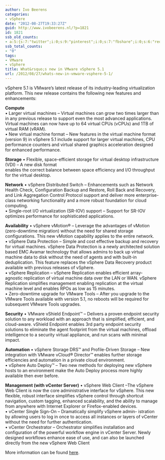 ```yaml
---
author: Ivo Beerens
categories:
- vSphere
date: "2012-08-27T19:33:27Z"
guid: http://www.ivobeerens.nl/?p=1821
id: 1821
ssb_old_counts:
- a:5:{s:7:"twitter";i:0;s:9:"pinterest";i:0;s:7:"fbshare";i:0;s:6:"reddit";i:0;s:6:"tumblr";i:0;}
ssb_total_counts:
- "0"
tags:
- VMware
- vSphere
title: What&rsquo;s new in VMware vSphere 5.1
url: /2012/08/27/whats-new-in-vmware-vsphere-5-1/
---
```


vSphere 5.1 is VMware’s latest release of its industry-leading virtualization platform. This new release contains the following new features and enhancements:

**Compute**    
• Larger virtual machines – Virtual machines can grow two times larger than in any previous release to support even the most advanced applications. Virtual machines can now have up to 64 virtual CPUs (vCPUs) and 1TB of virtual RAM (vRAM).   
• New virtual machine format – New features in the virtual machine format (version 9) in vSphere 5.1 include support for larger virtual machines, CPU performance counters and virtual shared graphics acceleration designed for enhanced performance.

**Storage** • Flexible, space-efficient storage for virtual desktop infrastructure (VDI) – A new disk format   
enables the correct balance between space efficiency and I/O throughput for the virtual desktop.

**Network** • vSphere Distributed Switch – Enhancements such as Network Health Check, Configuration Backup and Restore, Roll Back and Recovery, and Link Aggregation Control Protocol support and deliver more enterprise-class networking functionality and a more robust foundation for cloud computing.   
• Single-root I/O virtualization (SR-IOV) support – Support for SR-IOV optimizes performance for sophisticated applications.

**Availability** • vSphere vMotion® – Leverage the advantages of vMotion (zero-downtime migration) without the need for shared storage configurations. This new vMotion capability applies to the entire network.   
• vSphere Data Protection – Simple and cost effective backup and recovery for virtual machines. vSphere Data Protection is a newly architected solution based EMC Avamar technology that allows admins to back up virtual machine data to disk without the need of agents and with built-in deduplication. This feature replaces the vSphere Data Recovery product available with previous releases of vSphere.   
• vSphere Replication – vSphere Replication enables efficient array-agnostic replication of virtual machine data over the LAN or WAN. vSphere Replication simplifies management enabling replication at the virtual machine level and enables RPOs as low as 15 minutes.   
• Zero-downtime upgrade for VMware Tools – After you upgrade to the VMware Tools available with version 5.1, no reboots will be required for subsequent VMware Tools upgrades.

**Security** • VMware vShield Endpoint™ – Delivers a proven endpoint security solution to any workload with an approach that is simplified, efficient, and cloud-aware. vShield Endpoint enables 3rd party endpoint security solutions to eliminate the agent footprint from the virtual machines, offload intelligence to a security virtual appliance, and run scans with minimal impact.

**Automation** • vSphere Storage DRS™ and Profile-Driven Storage – New integration with VMware vCloud® Director™ enables further storage efficiencies and automation in a private cloud environment.   
• vSphere Auto Deploy™ – Two new methods for deploying new vSphere hosts to an environment make the Auto Deploy process more highly available then ever before.

**Management (with vCenter Server)** • vSphere Web Client –The vSphere Web Client is now the core administrative interface for vSphere. This new flexible, robust interface simplifies vSphere control through shortcut navigation, custom tagging, enhanced scalability, and the ability to manage from anywhere with Internet Explorer or Firefox-enabled devices.   
• vCenter Single Sign-On – Dramatically simplify vSphere admin- istration by allowing users to log in once to access all instances or layers of vCenter without the need for further authentication.   
• vCenter Orchestrator – Orchestrator simplifies installation and configuration of the powerful workflow engine in vCenter Server. Newly designed workflows enhance ease of use, and can also be launched directly from the new vSphere Web Client

More information can be found [here](http://www.vmware.com/files/pdf/products/vsphere/vmware-what-is-new-vsphere51.pdf).
